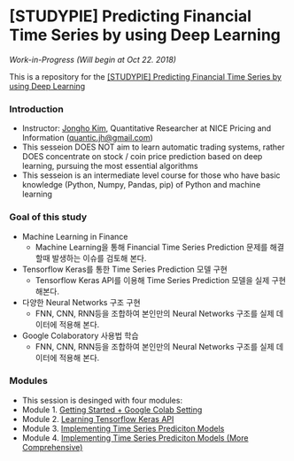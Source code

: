 # [STUDYPIE] Predicting Financial Time Series by using Deep Learning

*Work-in-Progress (Will begin at Oct 22. 2018)*

This is a repository for the [[STUDYPIE] Predicting Financial Time Series by using Deep Learning](https://studypie.co/course/machine-learning/price_predict/)

### Introduction
- Instructor: [Jongho Kim](https://jonghkim.github.io/), Quantitative Researcher at NICE Pricing and Information (quantic.jh@gmail.com)
- This sesseion DOES NOT aim to learn automatic trading systems, rather DOES concentrate on stock / coin price prediction based on deep learning, pursuing the most essential algorithms
- This sesseion is an intermediate level course for those who have basic knowledge (Python, Numpy, Pandas, pip) of Python and machine learning

### Goal of this study
- Machine Learning in Finance
    - Machine Learning을 통해 Financial Time Series Prediction 문제를 해결할때 발생하는 이슈를 검토해 본다.
- Tensorflow Keras를 통한 Time Series Prediction 모델 구현
    - Tensorflow Keras API를 이용해 Time Series Prediction 모델을 실제 구현해본다.
- 다양한 Neural Networks 구조 구현
    - FNN, CNN, RNN등을 조합하여 본인만의 Neural Networks 구조를 실제 데이터에 적용해 본다.
- Google Colaboratory 사용법 학습
    - FNN, CNN, RNN등을 조합하여 본인만의 Neural Networks 구조를 실제 데이터에 적용해 본다.

### Modules
- This session is desinged with four modules:
- Module 1. [Getting Started + Google Colab Setting](https://github.com/jonghkim/financial-time-series-prediction/tree/master/Module1)
- Module 2. [Learning Tensorflow Keras API](https://github.com/jonghkim/financial-time-series-prediction/tree/master/Module2)
- Module 3. [Implementing Time Series Prediciton Models](https://github.com/jonghkim/financial-time-series-prediction/tree/master/Module3)
- Module 4. [Implementing Time Series Prediciton Models (More Comprehensive)](https://github.com/jonghkim/financial-time-series-prediction/tree/master/Module4)